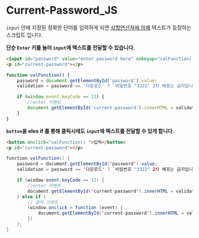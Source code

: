 # Current-Password_JS

`input` 안에 지정된 정확한 단어를 입력하게 되면 <U>삼항연산자에 의해</U> 텍스트가 등장하는 스크립트 입니다.

**단순 `Enter` 키를 눌러 `input`에 텍스트를 전달할 수 있습니다.**

```html
<input id="password" value="enter password here" onkeyup="valFunction()" onfocus="this.value='';" />
<p id="current-password"></p>
```

```javascript
function valFunction() {
    password = document.getElementById('password').value;
    validation = password == '다운로드' ? `비밀번호 "3322" 2차 배포는 금지입니다!` : '정확한 단어를 입력해주세요';

    if (window.event.keyCode == 13) {
        //enter 이벤트
        document.getElementById('current-password').innerHTML = validation;
    }
}
```

**`button`을 eles if 를 통해 클릭시에도 `input`에 텍스트를 전달할 수 있게 합니다.**

```html
<button onclick="valFunction() ">입력</button>
<p id="current-password"></p>
```

```java
function valFunction() {
    password = document.getElementById('password').value;
    validation = password == '다운로드' ? `비밀번호 "3322" 2차 배포는 금지입니다!` : '정확한 단어를 입력해주세요';

    if (window.event.keyCode == 13) {
        //enter 이벤트
        document.getElementById('current-password').innerHTML = validation;
    } else if (
        // 클릭 이벤트
        (window.onclick = function (event) {
            document.getElementById('current-password').innerHTML = validation;
        })
    );
}

```
